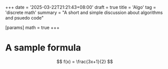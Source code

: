 +++
date = '2025-03-22T21:21:43+08:00'
draft = true
title = 'Algo'
tag = 'discrete math'
summary = "A short and simple discussion about algorithms and psuedo code"

[params]
math = true
+++

# A sample formula

$$ f(x) = \frac{3x+1}{2} $$
